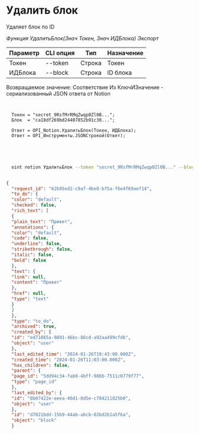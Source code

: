 ﻿---
sidebar_position: 4
---

# Удалить блок
 Удаляет блок по ID


*Функция УдалитьБлок(Знач Токен, Знач ИДБлока) Экспорт*

  | Параметр | CLI опция | Тип | Назначение |
  |-|-|-|-|
  | Токен | --token | Строка | Токен |
  | ИДБлока | --block | Строка | ID блока |

  
  Возвращаемое значение:   Соответствие Из КлючИЗначение - сериализованный JSON ответа от Notion

```bsl title="Пример кода"
	
  
  Токен = "secret_9RsfMrRMqZwqp0Zl0B...";
  Блок  = "ca18df269bd24407852b91c30...";
  
  Ответ = OPI_Notion.УдалитьБлок(Токен, ИДБлока);
  Ответ = OPI_Инструменты.JSONСтрокой(Ответ);
  

	
```

```sh title="Пример команды CLI"
    
  oint notion УдалитьБлок --token "secret_9RsfMrRMqZwqp0Zl0B..." --block %block%

```


```json title="Результат"

{
  "request_id": "62b95ed2-c9af-4be8-b75a-f6e4f69aef14",
  "to_do": {
  "color": "default",
  "checked": false,
  "rich_text": [
  {
  "plain_text": "Привет",
  "annotations": {
  "color": "default",
  "code": false,
  "underline": false,
  "strikethrough": false,
  "italic": false,
  "bold": false
  },
  "text": {
  "link": null,
  "content": "Привет"
  },
  "href": null,
  "type": "text"
  }
  ]
  },
  "type": "to_do",
  "archived": true,
  "created_by": {
  "id": "ed71865a-9891-46bc-86cd-a92aa499cfdb",
  "object": "user"
  },
  "last_edited_time": "2024-01-26T19:43:00.000Z",
  "created_time": "2024-01-26T11:03:00.000Z",
  "has_children": false,
  "parent": {
  "page_id": "5dd94c34-fab0-4bff-986b-7511c0779f77",
  "type": "page_id"
  },
  "last_edited_by": {
  "id": "8b07422e-eeea-40d1-8d5e-c784211825b0",
  "object": "user"
  },
  "id": "d7021bdd-15b9-44ab-abcb-02bd2b1a5f6a",
  "object": "block"
  }

```

